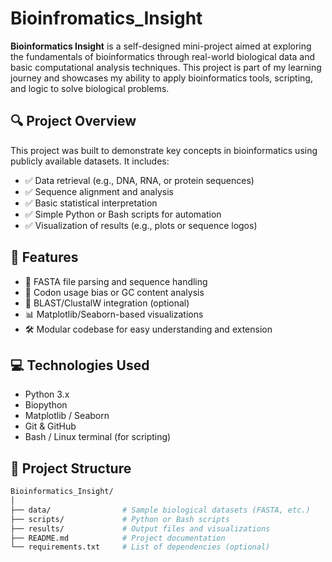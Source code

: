 # Bioinfromatics_Insight

**Bioinformatics Insight** is a self-designed mini-project aimed at exploring the fundamentals of bioinformatics through real-world biological data and basic computational analysis techniques. This project is part of my learning journey and showcases my ability to apply bioinformatics tools, scripting, and logic to solve biological problems.

## 🔍 Project Overview

This project was built to demonstrate key concepts in bioinformatics using publicly available datasets. It includes:

- ✅ Data retrieval (e.g., DNA, RNA, or protein sequences)
- ✅ Sequence alignment and analysis
- ✅ Basic statistical interpretation
- ✅ Simple Python or Bash scripts for automation
- ✅ Visualization of results (e.g., plots or sequence logos)

## 🧪 Features

- 🧬 FASTA file parsing and sequence handling  
- 🧮 Codon usage bias or GC content analysis  
- 🔗 BLAST/ClustalW integration (optional)  
- 📊 Matplotlib/Seaborn-based visualizations  
- 🛠️ Modular codebase for easy understanding and extension  

## 💻 Technologies Used

- Python 3.x
- Biopython
- Matplotlib / Seaborn
- Git & GitHub
- Bash / Linux terminal (for scripting)

## 📁 Project Structure

```bash
Bioinformatics_Insight/
│
├── data/                # Sample biological datasets (FASTA, etc.)
├── scripts/             # Python or Bash scripts
├── results/             # Output files and visualizations
├── README.md            # Project documentation
└── requirements.txt     # List of dependencies (optional)

